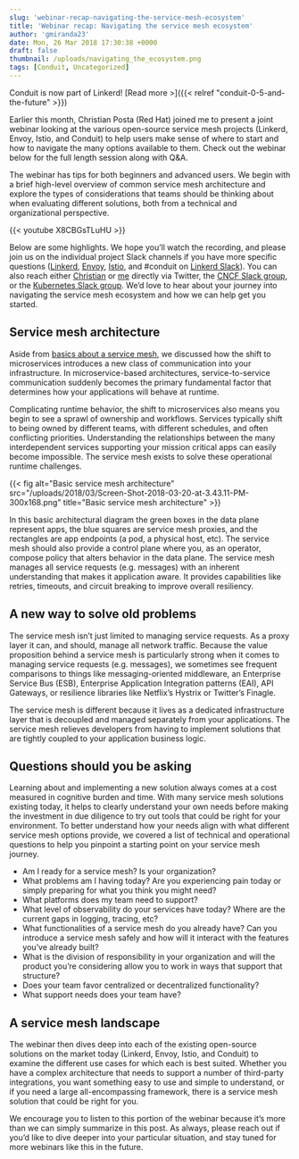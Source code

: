 ```yaml
---
slug: 'webinar-recap-navigating-the-service-mesh-ecosystem'
title: 'Webinar recap: Navigating the service mesh ecosystem'
author: 'gmiranda23'
date: Mon, 26 Mar 2018 17:30:38 +0000
draft: false
thumbnail: /uploads/navigating_the_ecosystem.png
tags: [Conduit, Uncategorized]
---
```


Conduit is now part of Linkerd! [Read more >]({{< relref
"conduit-0-5-and-the-future" >}})

Earlier this month, Christian Posta (Red Hat) joined me to present a joint
webinar looking at the various open-source service mesh projects (Linkerd,
Envoy, Istio, and Conduit) to help users make sense of where to start and how to
navigate the many options available to them. Check out the webinar below for the
full length session along with Q&A.

The webinar has tips for both beginners and advanced users. We begin with a
brief high-level overview of common service mesh architecture and explore the
types of considerations that teams should be thinking about when evaluating
different solutions, both from a technical and organizational perspective.

{{< youtube X8CBGsTLuHU >}}

Below are some highlights. We hope you’ll watch the recording, and please join
us on the individual project Slack channels if you have more specific questions
([Linkerd](https://linkerd.slack.com), [Envoy](https://envoyslack.cncf.io/),
[Istio](https://istio.slack.com/), and #conduit on [Linkerd
Slack](https://slack.linkerd.io/)). You can also reach either
[Christian](https://twitter.com/christianposta) or
[me](https://twitter.com/gmiranda23) directly via Twitter, the [CNCF Slack
group](https://cloud-native.slack.com/), or the [Kubernetes Slack
group](https://kubernetes.slack.com). We’d love to hear about your journey into
navigating the service mesh ecosystem and how we can help get you started.

## Service mesh architecture

Aside from [basics about a service
mesh](https://buoyant.io/2017/04/25/whats-a-service-mesh-and-why-do-i-need-one/),
we discussed how the shift to microservices introduces a new class of
communication into your infrastructure. In microservice-based architectures,
service-to-service communication suddenly becomes the primary fundamental factor
that determines how your applications will behave at runtime.

Complicating runtime behavior, the shift to microservices also means you begin
to see a sprawl of ownership and workflows. Services typically shift to being
owned by different teams, with different schedules, and often conflicting
priorities. Understanding the relationships between the many interdependent
services supporting your mission critical apps can easily become impossible. The
service mesh exists to solve these operational runtime challenges.

{{< fig alt="Basic service mesh architecture"
src="/uploads/2018/03/Screen-Shot-2018-03-20-at-3.43.11-PM-300x168.png"
title="Basic service mesh architecture" >}}

In this basic architectural diagram the green boxes in the data plane represent
apps, the blue squares are service mesh proxies, and the rectangles are app
endpoints (a pod, a physical host, etc). The service mesh should also provide a
control plane where you, as an operator, compose policy that alters behavior in
the data plane. The service mesh manages all service requests (e.g. messages)
with an inherent understanding that makes it application aware. It provides
capabilities like retries, timeouts, and circuit breaking to improve overall
resiliency.

## A new way to solve old problems

The service mesh isn’t just limited to managing service requests. As a proxy
layer it can, and should, manage all network traffic. Because the value
proposition behind a service mesh is particularly strong when it comes to
managing service requests (e.g. messages), we sometimes see frequent comparisons
to things like messaging-oriented middleware, an Enterprise Service Bus (ESB),
Enterprise Application Integration patterns (EAI), API Gateways, or resilience
libraries like Netflix’s Hystrix or Twitter’s Finagle.

The service mesh is different because it lives as a dedicated infrastructure
layer that is decoupled and managed separately from your applications. The
service mesh relieves developers from having to implement solutions that are
tightly coupled to your application business logic.

## Questions should you be asking

Learning about and implementing a new solution always comes at a cost measured
in cognitive burden and time. With many service mesh solutions existing today,
it helps to clearly understand your own needs before making the investment in
due diligence to try out tools that could be right for your environment. To
better understand how your needs align with what different service mesh options
provide, we covered a list of technical and operational questions to help you
pinpoint a starting point on your service mesh journey.

- Am I ready for a service mesh? Is your organization?
- What problems am I having today? Are you experiencing pain today or simply
  preparing for what you think you might need?
- What platforms does my team need to support?
- What level of observability do your services have today? Where are the current
  gaps in logging, tracing, etc?
- What functionalities of a service mesh do you already have? Can you introduce
  a service mesh safely and how will it interact with the features you’ve
  already built?
- What is the division of responsibility in your organization and will the
  product you’re considering allow you to work in ways that support that
  structure?
- Does your team favor centralized or decentralized functionality?
- What support needs does your team have?

## A service mesh landscape

The webinar then dives deep into each of the existing open-source solutions on
the market today (Linkerd, Envoy, Istio, and Conduit) to examine the different
use cases for which each is best suited. Whether you have a complex architecture
that needs to support a number of third-party integrations, you want something
easy to use and simple to understand, or if you need a large all-encompassing
framework, there is a service mesh solution that could be right for you.

We encourage you to listen to this portion of the webinar because it’s more than
we can simply summarize in this post. As always, please reach out if you’d like
to dive deeper into your particular situation, and stay tuned for more webinars
like this in the future.
